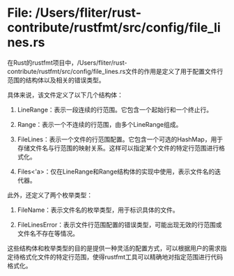 # File: /Users/fliter/rust-contribute/rustfmt/src/config/file_lines.rs

在Rust的rustfmt项目中，/Users/fliter/rust-contribute/rustfmt/src/config/file_lines.rs文件的作用是定义了用于配置文件行范围的结构体以及相关的错误类型。

具体来说，该文件定义了以下几个结构体：

1. LineRange：表示一段连续的行范围。它包含一个起始行和一个终止行。

2. Range：表示一个不连续的行范围，由多个LineRange组成。

3. FileLines：表示一个文件的行范围配置。它包含一个可选的HashMap，用于存储文件名与行范围的映射关系。这样可以指定某个文件的特定行范围进行格式化。

4. Files<'a>：仅在LineRange和Range结构体的实现中使用，表示文件名的迭代器。

此外，还定义了两个枚举类型：

1. FileName：表示文件名的枚举类型，用于标识具体的文件。

2. FileLinesError：表示文件行范围配置的错误类型，可能出现无效的行范围或文件名不存在等情况。

这些结构体和枚举类型的目的是提供一种灵活的配置方式，可以根据用户的需求指定待格式化文件的特定行范围，使得rustfmt工具可以精确地对指定范围进行代码格式化。

